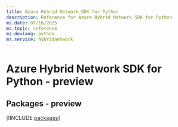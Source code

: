 ```yaml
---
title: Azure Hybrid Network SDK for Python
description: Reference for Azure Hybrid Network SDK for Python
ms.date: 07/16/2025
ms.topic: reference
ms.devlang: python
ms.service: hybridnetwork
---
```

# Azure Hybrid Network SDK for Python - preview
## Packages - preview
[!INCLUDE [packages](hybrid-network-index.md)]